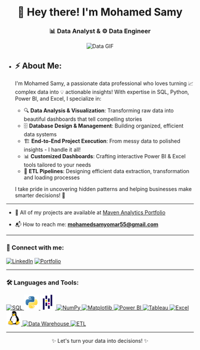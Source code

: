 <h1 align="center">👋 Hey there! I'm Mohamed Samy</h1>
<h3 align="center">📊 Data Analyst & ⚙️ Data Engineer</h3>

<p align="center">
  <img src="https://github.com/user-attachments/assets/b0733705-e6f8-471d-932a-6909954b53d0" width="850" alt="Data GIF"/>
</p>



- ⚡ About Me:
  ---
  I'm Mohamed Samy, a passionate data professional who loves turning 📈 complex data into 💡 actionable insights! With expertise in SQL, Python, Power BI, and Excel, I specialize in:

  - 🔍 **Data Analysis & Visualization**: Transforming raw data into beautiful dashboards that tell compelling stories
  - 🗄️ **Database Design & Management**: Building organized, efficient data systems
  - 🏗️ **End-to-End Project Execution**: From messy data to polished insights - I handle it all!
  - 📊 **Customized Dashboards**: Crafting interactive Power BI & Excel tools tailored to your needs
  - 🔄 **ETL Pipelines**: Designing efficient data extraction, transformation and loading processes

  I take pride in uncovering hidden patterns and helping businesses make smarter decisions! 🎯
---
- 🚀 All of my projects are available at [Maven Analytics Portfolio](https://mavenanalytics.io/profile/Mohamed-Samy/211625025)

- 📬 How to reach me: **mohamedsamyomar55@gmail.com**
--- 
<h3 align="left">🤝 Connect with me:</h3>
<p align="left">
<a href="https://linkedin.com/in/mohamed-samy-ba9ba821b" target="blank"><img align="center" src="https://raw.githubusercontent.com/rahuldkjain/github-profile-readme-generator/master/src/images/icons/Social/linked-in-alt.svg" alt="LinkedIn" height="30" width="40" /></a>
<a href="https://mavenanalytics.io/profile/mohamed-samy/211625025" target="blank"><img align="center" src="https://raw.githubusercontent.com/rahuldkjain/github-profile-readme-generator/master/src/images/icons/Social/behance.svg" alt="Portfolio" height="30" width="40" /></a>
</p>

---

<h3 align="left">🛠️ Languages and Tools:</h3>
<p align="left"> 
  <a href="https://www.microsoft.com/en-us/sql-server" target="_blank" rel="noreferrer"> <img src="https://www.svgrepo.com/show/303229/microsoft-sql-server-logo.svg" alt="SQL" width="40" height="40"/> </a>
  <a href="https://www.python.org" target="_blank" rel="noreferrer"> <img src="https://raw.githubusercontent.com/devicons/devicon/master/icons/python/python-original.svg" alt="Python" width="40" height="40"/> </a>
  <a href="https://pandas.pydata.org/" target="_blank" rel="noreferrer"> <img src="https://raw.githubusercontent.com/devicons/devicon/2ae2a900d2f041da66e950e4d48052658d850630/icons/pandas/pandas-original.svg" alt="Pandas" width="40" height="40"/> </a>
  <a href="https://numpy.org/" target="_blank" rel="noreferrer"> <img src="https://upload.wikimedia.org/wikipedia/commons/3/31/NumPy_logo_2020.svg" alt="NumPy" width="40" height="40"/> </a>
  <a href="https://matplotlib.org/" target="_blank" rel="noreferrer"> <img src="https://upload.wikimedia.org/wikipedia/commons/8/84/Matplotlib_icon.svg" alt="Matplotlib" width="40" height="40"/> </a>
  <a href="https://powerbi.microsoft.com/" target="_blank" rel="noreferrer"> <img src="https://upload.wikimedia.org/wikipedia/commons/c/cf/Power_bi_logo_black.svg" alt="Power BI" width="40" height="40"/> </a>
  <a href="https://www.tableau.com/" target="_blank" rel="noreferrer"> <img src="https://cdn.worldvectorlogo.com/logos/tableau-software.svg" alt="Tableau" width="40" height="40"/> </a>
  <a href="https://www.microsoft.com/en-us/microsoft-365/excel" target="_blank" rel="noreferrer"> <img src="https://upload.wikimedia.org/wikipedia/commons/3/34/Microsoft_Office_Excel_%282019–present%29.svg" alt="Excel" width="40" height="40"/> </a>
  <a href="https://www.linux.org/" target="_blank" rel="noreferrer"> <img src="https://raw.githubusercontent.com/devicons/devicon/master/icons/linux/linux-original.svg" alt="Linux" width="40" height="40"/> </a>
  <a href="https://en.wikipedia.org/wiki/Data_warehouse" target="_blank" rel="noreferrer"> <img src="https://cdn-icons-png.flaticon.com/512/2779/2779775.png" alt="Data Warehouse" width="40" height="40"/> </a>
  <a href="https://en.wikipedia.org/wiki/Extract,_transform,_load" target="_blank" rel="noreferrer"> <img src="https://cdn-icons-png.flaticon.com/512/1045/1045909.png" alt="ETL" width="40" height="40"/> </a>
</p>

---

<p align="center">✨ Let's turn your data into decisions! ✨</p>
